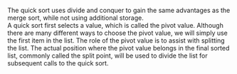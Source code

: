 The quick sort uses divide and conquer to gain the same advantages as the merge sort, while not using additional storage.<br>
A quick sort first selects a value, which is called the pivot value. Although there are many different ways to choose the pivot value, we will simply use the first item in the list. The role of the pivot value is to assist with splitting the list. The actual position where the pivot value belongs in the final sorted list, commonly called the split point, will be used to divide the list for subsequent calls to the quick sort.
